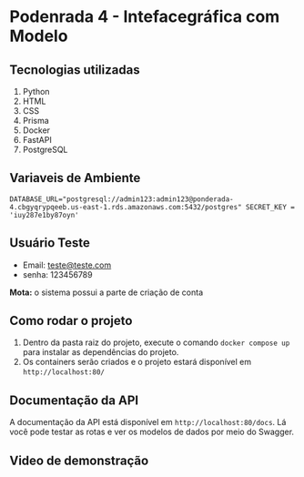 # Podenrada 4 - Intefacegráfica com Modelo

## Tecnologias utilizadas
1. Python
2. HTML
3. CSS
4. Prisma
5. Docker
6. FastAPI
7. PostgreSQL

## Variaveis de Ambiente
`DATABASE_URL="postgresql://admin123:admin123@ponderada-4.cbgyqrypqeeb.us-east-1.rds.amazonaws.com:5432/postgres"
SECRET_KEY = 'iuy287e1by87oyn'`

## Usuário Teste

- Email: teste@teste.com
- senha: 123456789

**Mota:** o sistema possui a parte de criação de conta


## Como rodar o projeto

1. Dentro da pasta raiz do projeto, execute o comando `docker compose up` para instalar as dependências do projeto.
2. Os containers serão criados e o projeto estará disponível em `http://localhost:80/`

## Documentação da API

A documentação da API está disponível em `http://localhost:80/docs`. Lá você pode testar as rotas e ver os modelos de dados por meio do Swagger.

## Video de demonstração
